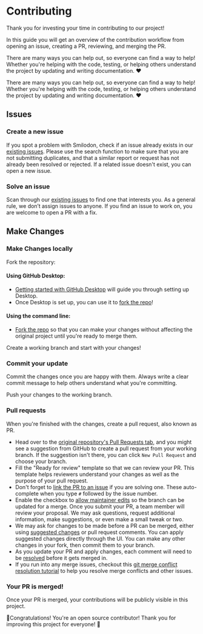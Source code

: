Contributing
============


Thank you for investing your time in contributing to our project!

In this guide you will get an overview of the contribution workflow from opening an issue, creating a PR, reviewing, and merging the PR.

There are many ways you can help out, so everyone can find a way to help! Whether you're helping with the code, testing, or helping others understand the project by updating and writing documentation. ❤️ 

There are many ways you can help out, so everyone can find a way to help! Whether you're helping with the code, testing, or helping others understand the project by updating and writing documentation. ❤️ 

## Issues

### Create a new issue

If you spot a problem with Smilodon, check if an issue already exists in our [existing issues](https://github.com/DevChatter/Smilodon/issues). Please use the search function to make sure that you are not submitting duplicates, and that a similar report or request has not already been resolved or rejected. If a related issue doesn't exist, you can open a new issue. 

### Solve an issue

Scan through our [existing issues](https://github.com/DevChatter/Smilodon/issues) to find one that interests you.  As a general rule, we don’t assign issues to anyone. If you find an issue to work on, you are welcome to open a PR with a fix.

## Make Changes

### Make Changes locally

Fork the repository:

#### Using GitHub Desktop:
  - [Getting started with GitHub Desktop](https://docs.github.com/en/desktop/installing-and-configuring-github-desktop/getting-started-with-github-desktop) will guide you through setting up Desktop.
  - Once Desktop is set up, you can use it to [fork the repo](https://docs.github.com/en/desktop/contributing-and-collaborating-using-github-desktop/cloning-and-forking-repositories-from-github-desktop)!

#### Using the command line:
  - [Fork the repo](https://docs.github.com/en/github/getting-started-with-github/fork-a-repo#fork-an-example-repository) so that you can make your changes without affecting the original project until you're ready to merge them.

Create a working branch and start with your changes!

### Commit your update

Commit the changes once you are happy with them. Always write a clear commit message to help others understand what you're committing.

Push your changes to the working branch.

### Pull requests

When you're finished with the changes, create a pull request, also known as PR.
- Head over to the [original repository's Pull Requests tab](https://github.com/DevChatter/Smilodon/pulls), and you might see a suggestion from GitHub to create a pull request from your working branch. If the suggestion isn't there, you can click `New Pull Request` and choose your branch.
- Fill the "Ready for review" template so that we can review your PR. This template helps reviewers understand your changes as well as the purpose of your pull request. 
- Don't forget to [link the PR to an issue](https://docs.github.com/en/issues/tracking-your-work-with-issues/linking-a-pull-request-to-an-issue) if you are solving one. These auto-complete when you type `#` followed by the issue number.
- Enable the checkbox to [allow maintainer edits](https://docs.github.com/en/github/collaborating-with-issues-and-pull-requests/allowing-changes-to-a-pull-request-branch-created-from-a-fork) so the branch can be updated for a merge.
Once you submit your PR, a team member will review your proposal. We may ask questions, request additional information, make suggestions, or even make a small tweak or two.
- We may ask for changes to be made before a PR can be merged, either using [suggested changes](https://docs.github.com/en/github/collaborating-with-issues-and-pull-requests/incorporating-feedback-in-your-pull-request) or pull request comments. You can apply suggested changes directly through the UI. You can make any other changes in your fork, then commit them to your branch.
- As you update your PR and apply changes, each comment will need to be [resolved](https://docs.github.com/en/github/collaborating-with-issues-and-pull-requests/commenting-on-a-pull-request#resolving-conversations) before it gets merged in.
- If you run into any merge issues, checkout this [git merge conflict resolution tutorial](https://github.com/skills/resolve-merge-conflicts) to help you resolve merge conflicts and other issues.

### Your PR is merged!

Once your PR is merged, your contributions will be publicly visible in this project.

🎉Congratulations! You're an open source contributor! Thank you for improving this project for everyone! 🎉

